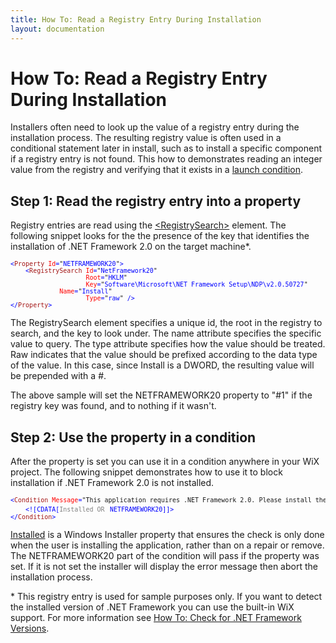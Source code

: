 ```yaml
---
title: How To: Read a Registry Entry During Installation
layout: documentation
---
```

<h1>How To: Read a Registry Entry During Installation</h1>
<p>Installers often need to look up the value of a registry entry during the installation process. The resulting registry value is often used in a conditional statement later in install, such as to install a specific component if a registry entry is not found. This how to demonstrates reading an integer value from the registry and verifying that it exists in a <a href="http://msdn.microsoft.com/library/aa369752.aspx" target="_blank">launch condition</a>.</p>
<h2>Step 1: Read the registry entry into a property</h2>
<p>Registry entries are read using the <a href="wix_xsd_registrysearch.htm">&lt;RegistrySearch&gt;</a> element. The following snippet looks for the the presence of the key that identifies the installation of .NET Framework 2.0 on the target machine*.</p>
<pre>
<font size="2" color="#0000FF">&lt;</font><font size="2" color="#A31515">Property</font><font size="2" color="#0000FF"> </font><font size="2" color="#FF0000">Id</font><font size="2" color="#0000FF">=</font><font size="2">"</font><font size="2" color="#0000FF">NETFRAMEWORK20</font><font size="2">"</font><font size="2" color="#0000FF">&gt;
    &lt;</font><font size="2" color="#A31515">RegistrySearch</font><font size="2" color="#0000FF"> </font><font size="2" color="#FF0000">Id</font><font size="2" color="#0000FF">=</font><font size="2">"</font><font size="2" color="#0000FF">NetFramework20</font><font size="2">"
                    </font><font size="2" color="#FF0000">Root</font><font size="2" color="#0000FF">=</font><font size="2">"</font><font size="2" color="#0000FF">HKLM</font><font size="2">"
                    </font><font size="2" color="#FF0000">Key</font><font size="2" color="#0000FF">=</font><font size="2">"</font><font size="2" color="#0000FF">Software\Microsoft\NET Framework Setup\NDP\v2.0.50727</font><font size="2">"</font>
<font size="2" color="#FF0000">             Name</font><font size="2" color="#0000FF">=</font><font size="2">"</font><font size="2" color="#0000FF">Install</font><font size="2">"
                    </font><font size="2" color="#FF0000">Type</font><font size="2" color="#0000FF">=</font><font size="2">"</font><font size="2" color="#0000FF">raw</font><font size="2">"</font><font size="2" color="#0000FF"> /&gt;
&lt;/</font><font size="2" color="#A31515">Property</font><font size="2" color="#0000FF">&gt;</font>
</pre>
<p>The RegistrySearch element specifies a unique id, the root in the registry to search, and the key to look under. The name attribute specifies the specific value to query. The type attribute specifies how the value should be treated. Raw indicates that the value should be prefixed according to the data type of the value. In this case, since Install is a DWORD, the resulting value will be prepended with a #.</p>
<p>The above sample will set the NETFRAMEWORK20 property to "#1" if the registry key was found, and to nothing if it wasn't.</p>
<h2>Step 2: Use the property in a condition</h2>
<p>After the property is set you can use it in a condition anywhere in your WiX project. The following snippet demonstrates how to use it to block installation if .NET Framework 2.0 is not installed.</p>
<pre>
<font size="2" color="#0000FF">&lt;</font><font size="2" color="#A31515">Condition</font><font size="2" color="#0000FF"> </font><font size="2" color="#FF0000">Message</font><font size="2" color="#0000FF">=</font><font size="2">"This application requires .NET Framework 2.0. Please install the .NET Framework then run this installer again."</font><font size="2" color="#0000FF">&gt;
    &lt;![CDATA[</font><font size="2" color="#808080">Installed OR</font> <font size="2" color="#0000FF">NETFRAMEWORK20]]&gt;
&lt;/</font><font size="2" color="#A31515">Condition</font><font size="2" color="#0000FF">&gt;</font>
</pre>
<p><a href="http://msdn.microsoft.com/library/aa369297.aspx" target="_blank">Installed</a> is a Windows Installer property that ensures the check is only done when the user is installing the application, rather than on a repair or remove. The NETFRAMEWORK20 part of the condition will pass if the property was set. If it is not set the installer will display the error message then abort the installation process.</p>

<p>* This registry entry is used for sample purposes only. If you want to detect the installed version of .NET Framework you can use the built-in WiX support. For more information see <a href="check_for_dotnet.htm">How To: Check for .NET Framework Versions</a>.</p>
